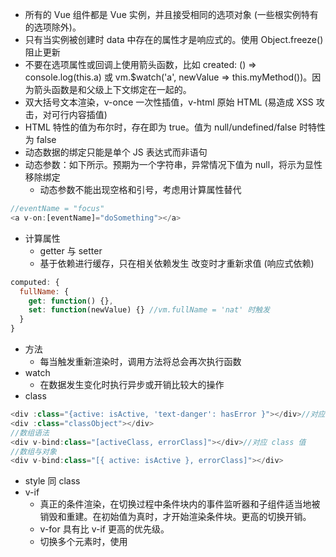 * 所有的 Vue 组件都是 Vue 实例，并且接受相同的选项对象 (一些根实例特有的选项除外)。
* 只有当实例被创建时 data 中存在的属性才是响应式的。使用 Object.freeze() 阻止更新
* 不要在选项属性或回调上使用箭头函数，比如 created: () => console.log(this.a) 或 vm.$watch('a', newValue => this.myMethod())。因为箭头函数是和父级上下文绑定在一起的。
* 双大括号文本渲染，v-once 一次性插值，v-html 原始 HTML (易造成 XSS 攻击，对可行内容插值)
* HTML 特性的值为布尔时，存在即为 true。值为 null/undefined/false 时特性为 false
* 动态数据的绑定只能是单个 JS 表达式而非语句
* 动态参数：如下所示。预期为一个字符串，异常情况下值为 null，将示为显性移除绑定
  * 动态参数不能出现空格和引号，考虑用计算属性替代
```js
//eventName = "focus"
<a v-on:[eventName]="doSomething"></a>
```
* 计算属性
  * getter 与 setter
  * 基于依赖进行缓存，只在相关依赖发生 改变时才重新求值 (响应式依赖)
```js
computed: {
  fullName: {
    get: function() {},
    set: function(newValue) {} //vm.fullName = 'nat' 时触发
  }
}
```
* 方法
  * 每当触发重新渲染时，调用方法将总会再次执行函数
* watch
  * 在数据发生变化时执行异步或开销比较大的操作
* class
```js
<div :class="{active: isActive, 'text-danger': hasError }"></div>//对应 true/false
<div :class="classObject"></div>
//数组语法
<div v-bind:class="[activeClass, errorClass]"></div>//对应 class 值
//数组与对象
<div v-bind:class="[{ active: isActive }, errorClass]"></div>
```
* style 同 class
* v-if 
  * 真正的条件渲染，在切换过程中条件块内的事件监听器和子组件适当地被销毁和重建。在初始值为真时，才开始渲染条件块。更高的切换开销。
  * v-for 具有比 v-if 更高的优先级。
  * 切换多个元素时，使用 <template> 元素包裹，而最终的结果不包含 template 元素
  * key 管理可复用的元素: vue 复用已有的元素来高效地渲染。
```js
//label 复用：仅替换文本节点
//input 复用：替换 placeholder
<template v-if="loginType === 'username'">
  <label>Username</label>
  <input placeholder="Enter your username">
</template>
<template v-else>
  <label>Email</label>
  <input placeholder="Enter your email address">
</template>
```
* v-show: 切换 css 的 display。更高的初始渲染开销。
* v-for 
  * 迭代数组和对象: 遍历对象时，按 Object.keys() 的结果遍历。
  * v-for 取整数 / template 元素
  * 接受两个参数，(item, index) / (item, key)
  * v-for 的优先级比 v-if 更高，解决：将 v-if 置于外层元素 (或 <template>)
  * 使用 of 替代 in，最接近 JS 的迭代器语法
  * 在使用 v-for 时提供 key，它是 Vue 识别节点的一个通用机制，key 并不与 v-for 特别关联，
  * 不要使用对象或数组之类的非原始类型值作为 v-for 的 key。用字符串或数类型的值取而代之。
  * v-for 渲染组件时，在特定元素中，只能某些才能作为子元素，比如：ul => li; 解决的办法 is="todo-item"
```js
<template>
  <div id="todo-list-example">
    <form v-on:submit.prevent="addNewTodo">
      <label for="new-todo">Add a todo</label>
      <input
        v-model="newTodoText"
        id="new-todo"
      >
      <button>Add</button>
    </form>
    <ul>
      <li
        is="todo-item"
        v-for="(todo, index) in todos"
        v-bind:key="todo.id"
        v-bind:title="todo.title"
        v-on:remove="todos.splice(index, 1)"
      ></li>
    </ul>
  </div>
</template>
```

* 数组
  * 新数组替换旧数组：用一个含有相同元素的数组去替换原来的数组是非常高效的操作，vue 做了特别的处理
  * 检测限制
    * 索引直接设置一个项
    * 修改数组的长度
```js
Vue.set(vm.items, indexOfItem, newValue);
vm.$set(vm.items, indexOfItem, newValue)
```
* 对象
  * 不能检测对象属性的添加或删除，解决方法用上。
```js
vm.userProfile = Object.assign({}, vm.userProfile, {
  age: 27,
  favoriteColor: 'Vue Green'
})
```
* 事件：
  * 事件修饰符 (方法只有纯粹的数据逻辑，而不是去处理 DOM 事件细节)
    * stop
    * prevent
    * capture
    * self：只当在 event.target 是当前元素自身时触发处理函数
    * once: 可作用与自定义的组件上
    * passive：提升移动端性能 （告诉浏览器不阻止事件的默认行为）
> 修饰符顺序重要，v-on:click.prevent.self 阻止所有的点击，而 v-on:click.self.prevent 只会阻止对元素自身的点击。
  * 按键修饰符：
    * 在监听键盘事件时添加按键修饰符
```js
<input v-on:keyup.enter="submit">
<input v-on:keyup.page-down="onPageDown">
```
  * 按键码
    * enter/tab/delete/esc/space/up/down/left/right
    * keycode 事件已被移除
    * config.keyCodes 自定义按键别名
  * 系统修饰符
    * 仅在按下相应按键时才触发鼠标或键盘事件的监听器
    * ctrl/alt/shift/meta
    * 在和 keyup 事件一起用时，事件触发时修饰键必须处于按下状态，而释放其他按键
  * exact 修饰符
    * 精确的控制系统修饰符组合触发的事件
```js
<!-- 有且只有 Ctrl 被按下的时候才触发 -->
<button @click.ctrl.exact="onCtrlClick">A</button>
```
  * 鼠标按钮修饰符
    * left/right/middle
  * 在 HTML 监听事件
    * 快速定位代码和维护
    * vm 销毁时，所有的事件监听器都会自动删除
* 表单
  * 元素：input, select, textarea
  * v-model 忽略所有表单元素的 value/checked/selected 的初始值
  * text/textarea 使用 value 属性和 input 事件
  * checkbox/radio 使用 checked 属性和 change 事件
  * select 使用 value 作为 prop 属性和 change 事件
  * 复选框
    * 单个复选框：布尔值
    * 多个复选框：同一个数组
  * 单选按钮
    * 选中的值
  * 选择框 
    * 单选：选中的值
    * 多选：同一个数组
  * 修饰符：
    * .lazy: v-model 在每次 input 事件触发后将输入框的值与数据进行同步，从而改用 change 事件进行同步：
    * .number: 数值类型 
    * .trim: 过滤用户输入的首尾空白字符
  
# 组件
* 当传入的 prop 过多时，可组合对象类型。不论何时为对象添加新的属性，都会自动在组件有效
* v-on 监听子组件，在子组件中 $emit 触发。
```js
//通过 event 访问
<button v-on:click="$emit('enlarge-text', 0.1)"></button>
<blog-post v-on:enlarge-text="postFontSize += $event"></blog-post>

<input v-model="searchText">
<input
  :value="searchText"
  @input="searchText = $event.target.value"
/>
```
* v-model
  * 子元素内部 value 的特性绑定到名同为 value 的 prop 上
  * 内部绑定 input 事件，事件触发时新的值抛出
```js
Vue.component('custom-input', {
  props: ['value'],
  template: `
    <input 
      :value="value"
      @input="$emit('input', $event.target.value)"
    >
  `
});
```
* 动态组件: 在不同组件之间进行动态切换

```js
//已注册组件的名字或是组件的选项对象
<component :is="currentTabComponent"></component>
```
* 组件注册
  * 组件名写法：
    * kebab-case (推荐，适用更广)
    * PascalCase
  * 注册
    * 全局：在注册之后可用在任何新创建的 Vue 根实例 (new Vue) 
    * 局部
  * 基础组件：定义通用组件，会被频繁用到。搭配使用 webpack 的 require.context 方法
* Prop
  * 写法：DOM 中使用 kebab-case，组件使用 camelCase 
  * 单向数据流：父级 prop 的更新会向下流动到子组件中，但是反过来则不行。防止意外改变父级组件的状态。每次父组件发生更新时，子组件的所有 prop 将会自动刷新。
    * prop 作为本地 data 数据
    * prop 值需要转换时，定义计算属性 
  * Prop 验证：指定数据类型，在开发别人用到的组件尤为重要
    * 不需要验证时，直接传字符串数组
    * prop 在组件实例创建之前验证，无法引用组件中的数据。
  * 非 Prop 特性：传给组件，但没有相应的 prop 定义的特性
    * 组件接受任意的特性，因组件库的作者不能预料组件应用的场景。特性将被添加到组件的根元素上
  * 对于绝大部分特性，从外部提供的值会替换到组件内部的值。type='text' 替换 type='data'。但 class/style 会被合并。
  * 禁用特性继承：根元素不继承，在选项对象中设置 inheritAttrs: false；可配合实例 $attr 属性使用 (注意 inheritAttrs: false 选项不会影响 style 和 class 的绑定。)
```js
//包含该 prop 没有值的情况在内，都意味着 `true`。
<blog-post is-published></blog-post>

Vue.component('base-input', {
  inheritAttrs: false,
  props: ['lable', 'value'],
  template: `
    <label>
      {{ label }}
      <input
        v-bind="$attrs"
        v-bind:value="value"
        v-on:input="$emit('input', $event.target.value)"
      >
    </label>
  `
});
```
* 自定义事件
  * 始终使用 kebab-case 的事件名
  * 原生事件绑定到组件中 .native 修饰符。但根元素为特定元素不支持该事件，监听器将静默失败；解决办法是：$listeners 属性，包含作用这个组件上所有的监听器
  * v-model: 默认用 value 的 prop 和 input 事件，使用 model 选项避免覆写内部元素的 value 特性
```js
Vue.component('base-checkbox', {
  model: {
    prop:'checked',
    event: 'change',
  },
  props: {
    checked: Boolean, //需要在 props 选项中声明
  },
  template: `
    <input 
      type="checkbox"
      v-bind:checked="checked"
      v-on:change="$emit('change', $event.target.checked)">
  `
});

Vue.component('base-input', {
  inheritAttrs: false,
  props: ['label', 'value'],
  computed: {
    inputListeners: function() { //事件监听器使用计算属性
      var vm = this;
      return Object.assign({},
        this.$listeners, //从父级添加所有的监听器
        {
          input: function(event) { //覆写一些监听器的行为
            vm.$emit('input', event.target.value);
          }
        }
      )
    }
  },
  template: `
    <label>
      {{ label }}
      <input
        v-bind="$attr"
        v-bind:value="value"
        v-on="inputListeners"
      >
    </label>
  `
})
```
* .sync 修饰符
  * 对 prop 进行双向绑定，会难以维护。推荐使用 `update:propName`
  * .sync 不能和表达式使用：v-bind:title.sync=”doc.title + ‘!’” 无效，与 v-model 类似
```js
//父组件
<text-document
  v-bind:title="doc.title"
  v-on:update:title="doc.title = $event"
></text-document>

//子组件
this.$emit('update:title', newTitle);

//缩写
<text-document v-bind:title.sync="doc.title"></text-document>

//同时设置多个 prop 时，使用对象
//格式无法解析：v-bind.sync=”{ title: doc.title }”
<text-document v-bind.sync="doc"></text-document>
```
* 插槽
  * slot 元素作为承载分发内容的出口
  * 后备内容：在没有提供内容时被渲染
```js
<button type="submit">
  <slot>Submit</slot>
</button>
```
  * 具名插槽：name 特性；一个不带 name 的 <slot> 出口会带有隐含的名字“default”。
  * v-slot 只能添加在一个 <template> 上 
```js
<div class="container">
  <header>
    <slot name="header"></slot>
  </header>
  <main>
    <slot></slot>
  </main>
  <footer>
    <slot name="footer"></slot>
  </footer>

<base-layout>
  <template v-slot:header>
    <h1>Here might be a page title</h1>
  </template>

  <p>A paragraph for the main content.</p>
  <p>And another one.</p>

  <template v-slot:footer>
    <p>Here's some contact info</p>
  </template>
</base-layout>

//显示定义默认插槽
<template v-slot:default>
  <p>A paragraph for the main content.</p>
  <p>And another one.</p>
</template>
```
  * 作用域插槽
    * 绑定在 <slot> 元素上的特性被称为插槽 prop
    * 默认插槽的缩写语法不能和具名插槽混用，将报错
```js
//user 无法访问到
<current-user>
  {{ user.firstName }}
</current-user>
//解决办法
<span>
  <slot v-bind:user="user">
    {{ user.lastName }}
  </slot>
</span>

//将包含所有插槽 prop 的对象命名为 slotProps
<current-user>
  <template v-slot:default="slotProps">
    {{ slotProps.user.firstName }}
  </template>
</current-user>

//以上可简写为
<current-user v-slot="slotProps">
  {{ slotProps.user.firstName }}
</current-user>
```
  * 解构插槽 Prop
    * 作用域插槽的内部工作原理是将你的插槽内容包括在一个传入单个参数的函数里，因此 v-slot 值可为任何 JS 表达式
  * 动态插槽名
```js
<base-layout>
  <template v-slot:[dynamicSlotName]></template>
</base-layout>
```
  * v-slot 缩写为 # 符，v-slot:header 缩写为 #header
```js
<current-user #default="{ user }">
  {{ user.firstName }}
</current-user>

//无效，触发警告 
<current-user #="{ user }">
  {{ user.firstName }}
</current-user>
```
  * 插槽 prop 允许我们将插槽转换为可复用的模板，模板可以基于输入的 prop 渲染出不同的内容。在设计封装数据逻辑同时允许父级组件自定义部分布局的可复用组件时是最有用的。

```js
<ul>
  <li
    v-for="todo in filteredTodos"
    v-bind:key="todo.id"
  >
    <slot name="todo" v-bind:todo="todo">
      {{ todo.text }}
    </slot>
  </li>
</ul>

<todo-list v-bind:todos="todos">
  <template v-slot:todo="{ todo }">
    <span if="todo.isComplete">✓</span>
    {{ todo.text }}
  </template>
</todo-list>
```

* 动态组件
  * 在动态组件中使用 keep-alive。将组件缓存而非销毁再重建
  * keep-alive 要求被切换到的组件都有自己的名字，不论是通过组件的 name 选项还是局部/全局注册。
* 异步组件
  * 以工厂函数的方式定义组件并异步解析。组件在被需要渲染时才触发工厂函数，且把结果缓存
```js
//全局
Vue.component(
  'async-webpack-exmaple',
  () => import('./my-async-component')
);
//局部
new Vue({
  //...
  components: {
    'my-component': () => import('./my-async-component')
  }
});

//异步组件工厂函数返回如下格式对象
const AsyncComponent = () => ({
  // 需要加载的组件 (应该是一个 `Promise` 对象)
  component: import('./MyComponent.vue'),
  // 异步组件加载时使用的组件
  loading: LoadingComponent,
  // 加载失败时使用的组件
  error: ErrorComponent,
  // 展示加载时组件的延时时间。默认值是 200 (毫秒)
  delay: 200,
  // 如果提供了超时时间且组件加载也超时了，
  // 则使用加载失败时使用的组件。默认值是：`Infinity`
  timeout: 3000
})
```
* 处理边界
  * 访问组件和元素
    * 最好不要手动操作 DOM 元素
    * 在子组件中通过 $root 访问根实例
    * 访问父级组件实例：从子组件中访问父组件：$parent；弊端：难以维护
    * 访问子组件实例：ref 特性给子组件赋予一个 ID 引用
      * ref 与 v-for 使用时，得到的引用将会是一个包含了对应数据源的这些子组件的数组。
      * $refs 只会在组件渲染完成之后生效，并且它们不是响应式的。
```js
this.$root.foo //访问 data 数据
this.$root.bar //访问计算属性
this.$root.baz() //组件方法

//在父组件中通过 this.$refs.usernameInput 访问
<base-input ref="usernameInput"></base-input>
//或者，通过在子组件定义 ref，在子组件中访问。
<input ref="input" />
//或者，通过其父级组件定义方法
methods: {
  // 用来从父级组件聚焦输入框
  focus: function() {
    this.$refs.input.focus();
  }
}
this.$refs.usernameInput.focus()
```
  * 依赖注入
    * 用途：访问更深层次的嵌套组件时
    * 提供两个实例选项：provide 和 inject
    * provide: 指定提供给后代组件的数据/方法。
    * inject: 在任何后代组件中接受
    * 负面：
      * 提供的属性是非响应式的
      * 组件耦合，难以维护
```js
provide: function() {
  return {
    getMap: this.getMap, 
  }
}

inject: ['getMap']
```
* 事件监听器
  * $on(eventName, eventHandler) 侦听一个事件
  * $emit(eventName, eventHandler) 触发一个事件
  * $once(eventName, eventHandler) 一次性侦听一个事件
  * $off(eventName, eventHandler) 停止侦听一个事件
```js
mounted: function() {
  this.attachDatePicker('startDateInput');
  this.attachDatePicker('endDateInput');
},
methods: {
  attachDatePicker: function(refName) {
    var picker = new Pikaday({
      field: this.$refs[refName],
      format: 'YYYY-MM-DD'
    });
    //避免将销毁 picker 实例的函数单独放到 beforeDesctroy 钩子函数中 
    this.$once('hook:beforeDestroy', function() {
      picker.destory();
    });
  }
}
//在单个组件中创建过多的建立和清理工作，最好还是创建更多的模块化组件
```
* 循环引用
  * 递归组件
    * 组件是可以在它们自己的模板中调用自身的。当你使用 Vue.component 全局注册一个组件时，这个全局的 ID 会自动设置为该组件的 name 选项。
    * 易造成 max stack size exceeded，请确保递归调用是条件性的 (例如使用一个最终会得到 false 的 v-if)。
  * 组件间的循环引用
    * A 组件内部引用 B 组件，反之亦然
    * 在 Vue.component 全局注册时没有问题，但通过模块系统依赖/导入时（webpack），将报错 ‘Failed to mount component: template or render function not defined.’
```js
//解决办法：全局注册： beforeCrate 注册 B
beforeCreate: function () {
  this.$options.components.TreeFolderContents = require('./tree-folder-contents.vue').default
};
//本地注册：异步 import
components: {
  TreeFolderContents: () => import('./tree-folder-contents.vue')
}
```
* 控制更新
  * $forceUpdate 手动强制更新
  * v-once 创建低开销的静态组件: 将静态内容只计算一次然后缓存起来 (**不要过度使用**)
```js
Vue.component('terms-of-service', {
  template: `
    <div v-once>
      <h1>Terms of Service</h1>
      ... a lot of static content ...
    </div>
  `
})
```
* 混入
  * 分发组件中可复用的功能，混入对象可以包含任意组件选项。
  * 选项合并：（Vue.extend() 采用相同的策略）
    * 数据对象在内部会进行**递归合并**，在和组件的数据发生冲突时以组件数据优先。
    * 同名钩子函数将混合为一个数组，混入对象的钩子将在组件自身钩子之前调用。
    * 值为对象的选项，使用 methods/components/directives 被混合为同一对象。两个对象键名冲突时，取组件对象的键值对。
```js
//mixin.js
var myMixin = {
  create: function() {
    this.hello();
  },
  methods: {
    hello: function() {
      console.log('hello from mixin');
    }
  }
}
// 定义一个使用混入对象的组件
var Component = Vue.extend({
  mixins: [myMixin]
});

var component = new Component();
```
  * 全局混入：Vue.mixin({}) 
    * 谨慎使用全局混入对象，会影响到每个单独创建的 Vue 实例 (包括第三方模板)
  * 自定义选项合并策略：Vue.config.optionMergeStrategies.myOption 添加函数

* 自定义指令
  * 常用于对普通 DOM 元素进行底层操作
```js
//全局注册
Vue.directive('focus', {
  // 当被绑定的元素插入到 DOM 中时，聚焦元素
  inserted: function(el) {
    el.focus();
  }
});

//局部
directives: {
  focus: {
    inserted: function(el) {
      el.focus();
    }
  }
}
```
  * 钩子函数
    * bind: 只调用一次，指令第一次绑定到元素时调用。常用于一次性的初始化设置
    * inserted: 被绑定元素插入父节点时调用 (仅保证父节点存在，但不一定已被插入文档中)。
    * update: 所在组件的 VNode 更新时调用，但是可能发生在其子 VNode 更新之前。指令的值可能发生了改变，也可能没有。通过比较更新前后的值来忽略不必要的模板更新
    * componentUpdated: 指令所在组件的 VNode 及其子 VNode 全部更新后调用。
    * unbind：只调用一次，指令与元素解绑时调用
  * 钩子函数参数
    * el: 指令所绑定的元素，可以用来直接操作 DOM 
  *  binding：一个对象，包含以下属性：
    * name：指令名，不包括 v- 前缀。
    * value：指令的绑定值，例如：v-my-directive="1 + 1" 中，绑定值为 2。
    * oldValue：指令绑定的前一个值，仅在 update 和 componentUpdated 钩子中可用。无论值是否改变都可用。
    * expression：字符串形式的指令表达式。例如 v-my-directive="1 + 1" 中，表达式为 "1 + 1"。
    * arg：传给指令的参数，可选。例如 v-my-directive:foo 中，参数为 "foo"。
    * modifiers：一个包含修饰符的对象。例如：v-my-directive.foo.bar 中，修饰符对象为 { foo: true, bar: true }。
  * vnode：Vue 编译生成的虚拟节点。移步 VNode API 来了解更多详情。
  * oldVnode：上一个虚拟节点，仅在 update 和 componentUpdated 钩子中可用。

* 插件 
  * 
  * 通常会为 Vue 添加全局功能
  * 使用
    *  Vue.use()，需在 new Vue() 启动应用之前完成
  * Vue.use 会自动阻止多次注册相同插件，届时只会注册一次该插件。
```js
// 调用 `MyPlugin.install(Vue)`
Vue.use(MyPlugin);
//或是
Vue.use(MyPlugin, { someOption: true })
```
  * 开发插件: 方法 install，接受第一个参数 Vue 构造器，第二个可选的选项对象
```js
MyPlugin.install = function(Vue, options) {
  // 1. 添加全局方法或属性
  Vue.myGlobalMethod = function() {

  };
  // 2. 添加全局资源
  Vue.derective('my-directive', {
    bind(el, binding, vnode, oldVnode) {

    }
  });
  // 3. 注入组件
  Vue.mixin({
    created: function() {

    }
  });
  // 4. 添加实例方法
  Vue.prototype.$myMethod = function(methodOptions) {

  }
} 
```
* 过滤器
  * 双花括号插值和 v-bind 表达式；添加在 JS 表达式尾部，由管道符号指示。
  * 常用于文本格式化
  * 接收管道符前面的值作为参数，可串联。同时可接收额外的参数 `{{ message | filter('arg1', 'arg2')}}`
```js
//在双花括号中
{{ message | capitalize }}

//v-bind 中
<div v-bind:id="rawId | formatId"></div>

//本地
filters: {
  capitalize: function(value) {}
}

//全局
Vue.filter('capitalize', function(value) {})
```

v-model VS sync
.sync was added after we had added v-model for components and found that people often could use that v-model logic for more than one prop.
So they essentially do the same thing.

<comp :value="bar" @update:value="val => bar = val"></comp>
<comp :value.sync="val => bar = val"></comp>

<compo :value="bar" @input="val => bar = val"></comp>
<comp v-model="bar"></comp>

区别：1. 自定义事件的名称 2. sync 可以传多个 prop, v-model 只能一个